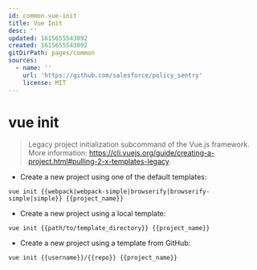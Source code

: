 ```yaml
---
id: common.vue-init
title: Vue Init
desc: ''
updated: 1615655543092
created: 1615655543092
gitDirPath: pages/common
sources:
  - name: ''
    url: 'https://github.com/salesforce/policy_sentry'
    license: MIT
---
```

# vue init

> Legacy project initialization subcommand of the Vue.js framework.
> More information: <https://cli.vuejs.org/guide/creating-a-project.html#pulling-2-x-templates-legacy>.

- Create a new project using one of the default templates:

`vue init {{webpack|webpack-simple|browserify|browserify-simple|simple}} {{project_name}}`

- Create a new project using a local template:

`vue init {{path/to/template_directory}} {{project_name}}`

- Create a new project using a template from GitHub:

`vue init {{username}}/{{repo}} {{project_name}}`


